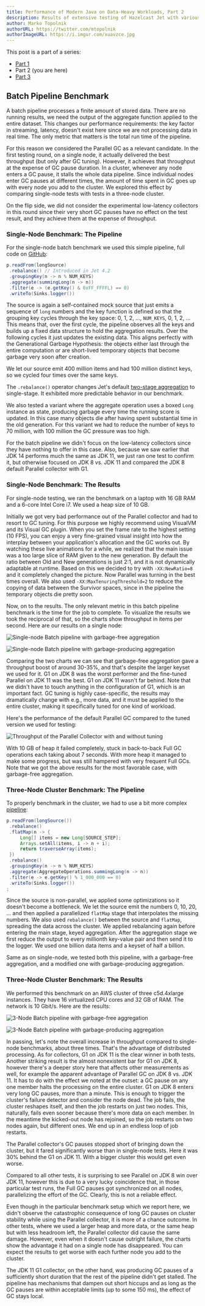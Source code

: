 ```yaml
---
title: Performance of Modern Java on Data-Heavy Workloads, Part 2
description: Results of extensive testing of Hazelcast Jet with various combinations of JDK version and GC
author: Marko Topolnik
authorURL: https://twitter.com/mtopolnik
authorImageURL: https://i.imgur.com/xuavzce.jpg
---
```


This post is a part of a series:

- [Part 1](/blog/2020/06/09/jdk-gc-benchmarks-part1)
- Part 2 (you are here)
- [Part 3](/blog/2020-06-23/jdk-gc-benchmarks-rematch)

## Batch Pipeline Benchmark

A batch pipeline processes a finite amount of stored data. There are no
running results, we need the output of the aggregate function applied to
the entire dataset. This changes our performance requirements: the key
factor in streaming, latency, doesn't exist here since we are not
processing data in real time. The only metric that matters is the total
run time of the pipeline.

For this reason we considered the Parallel GC as a relevant candidate.
In the first testing round, on a single node, it actually delivered the
best throughput (but only after GC tuning). However, it achieves that
throughput at the expense of GC pause duration. In a cluster, whenever
any node enters a GC pause, it stalls the whole data pipeline. Since
individual nodes enter GC pauses at different times, the amount of time
spent in GC goes up with every node you add to the cluster. We explored
this effect by comparing single-node tests with tests in a three-node
cluster.

On the flip side, we did not consider the experimental low-latency
collectors in this round since their very short GC pauses have no effect
on the test result, and they achieve them at the expense of throughput.

### Single-Node Benchmark: The Pipeline

For the single-node batch benchmark we used this simple pipeline, full
code on
[GitHub](https://github.com/mtopolnik/jet-gc-benchmark/blob/master/src/main/java/org/example/BatchBenchmark.java):

```java
p.readFrom(longSource)
 .rebalance() // Introduced in Jet 4.2
 .groupingKey(n -> n % NUM_KEYS)
 .aggregate(summingLong(n -> n))
 .filter(e -> (e.getKey() & 0xFF_FFFFL) == 0)
 .writeTo(Sinks.logger())
```

The source is again a self-contained mock source that just emits a
sequence of `long` numbers and the key function is defined so that the
grouping key cycles through the key space: 0, 1, 2, ..., `NUM_KEYS`, 0,
1, 2, ... This means that, over the first cycle, the pipeline observes
all the keys and builds up a fixed data structure to hold the
aggregation results. Over the following cycles it just updates the
existing data. This aligns perfectly with the Generational Garbage
Hypothesis: the objects either last through the entire computation or
are short-lived temporary objects that become garbage very soon after
creation.

We let our source emit 400 million items and had 100 million distinct
keys, so we cycled four times over the same keys.

The `.rebalance()` operator changes Jet's default [two-stage
aggregation](/docs/concepts/dag#group-and-aggregate-transform-needs-data-partitioning)
to single-stage. It exhibited more predictable behavior in our
benchmark.

We also tested a variant where the aggregate operation uses a boxed
`Long` instance as state, producing garbage every time the running score
is updated. In this case many objects die after having spent substantial
time in the old generation. For this variant we had to reduce the number
of keys to 70 million, with 100 million the GC pressure was too high.

For the batch pipeline we didn't focus on the low-latency collectors
since they have nothing to offer in this case. Also, because we saw
earlier that JDK 14 performs much the same as JDK 11, we just ran one
test to confirm it, but otherwise focused on JDK 8 vs. JDK 11 and
compared the JDK 8 default Parallel collector with G1.

### Single-Node Benchmark: The Results

For single-node testing, we ran the benchmark on a laptop with 16 GB RAM
and a 6-core Intel Core i7. We used a heap size of 10 GB.

Initially we got very bad performance out of the Parallel collector and
had to resort to GC tuning. For this purpose we highly recommend using
VisualVM and its Visual GC plugin. When you set the frame rate to the
highest setting (10 FPS), you can enjoy a very fine-grained visual
insight into how the interplay between your application's allocation and
the GC works out. By watching these live animations for a while, we
realized that the main issue was a too large slice of RAM given to the
new generation. By default the ratio between Old and New generations is
just 2:1, and it is not dynamically adaptable at runtime. Based on this
we decided to try with `-XX:NewRatio=8` and it completely changed the
picture. Now Parallel was turning in the best times overall. We also
used `-XX:MaxTenuringThreshold=2` to reduce the copying of data between
the Survivor spaces, since in the pipeline the temporary objects die
pretty soon.

Now, on to the results. The only relevant metric in this batch pipeline
benchmark is the time for the job to complete. To visualize the results
we took the reciprocal of that, so the charts show throughput in items
per second. Here are our results on a single node:

![Single-node Batch pipeline with garbage-free aggregation](assets/2020-06-01-batch-mutable.png)

![Single-node Batch pipeline with garbage-producing aggregation](assets/2020-06-01-batch-boxed.png)

Comparing the two charts we can see that garbage-free aggregation gave a
throughput boost of around 30-35%, and that's despite the larger keyset
we used for it. G1 on JDK 8 was the worst performer and the fine-tuned
Parallel on JDK 11 was the best. G1 on JDK 11 wasn't far behind. Note
that we didn't have to touch anything in the configuration of G1, which
is an important fact. GC tuning is highly case-specific, the results may
dramatically change with e.g., more data, and it must be applied to the
entire cluster, making it specifically tuned for one kind of workload.

Here's the performance of the default Parallel GC compared to the tuned
version we used for testing:

![Throughput of the Parallel Collector with and without tuning](assets/2020-06-01-batch-parallel.png)

With 10 GB of heap it failed completely, stuck in back-to-back Full GC
operations each taking about 7 seconds. With more heap it managed to
make some progress, but was still hampered with very frequent Full GCs.
Note that we got the above results for the most favorable case, with
garbage-free aggregation.

### Three-Node Cluster Benchmark: The Pipeline

To properly benchmark in the cluster, we had to use a bit more complex
[pipeline](https://github.com/mtopolnik/jet-gc-benchmark/blob/master/src/main/java/org/example/ClusterBatchBenchmark.java):

```java
p.readFrom(longSource())
 .rebalance()
 .flatMap(n -> {
     Long[] items = new Long[SOURCE_STEP];
     Arrays.setAll(items, i -> n + i);
     return traverseArray(items);
 })
 .rebalance()
 .groupingKey(n -> n % NUM_KEYS)
 .aggregate(AggregateOperations.summingLong(n -> n))
 .filter(e -> e.getKey() % 1_000_000 == 0)
 .writeTo(Sinks.logger())
;
```

Since the source is non-parallel, we applied some optimizations so it
doesn't become a bottleneck. We let the source emit the numbers 0, 10,
20, ... and then applied a parallelized `flatMap` stage that
interpolates the missing numbers. We also used `rebalance()` between the
source and `flatMap`, spreading the data across the cluster. We applied
rebalancing again before entering the main stage, keyed aggregation.
After the aggregation stage we first reduce the output to every
millionth key-value pair and then send it to the logger. We used one
billion data items and a keyset of half a billion.

Same as on single-node, we tested both this pipeline, with a garbage-free
aggregation, and a modified one with garbage-producing aggregation.

### Three-Node Cluster Benchmark: The Results

We performed this benchmark on an AWS cluster of three c5d.4xlarge
instances. They have 16 virtualized CPU cores and 32 GB of RAM. The
network is 10 Gbit/s. Here are the results:

![3-Node Batch pipeline with garbage-free aggregation](assets/2020-06-01-batch-cluster-mutable.png)

![3-Node Batch pipeline with garbage-producing aggregation](assets/2020-06-01-batch-cluster-boxed.png)

In passing, let's note the overall increase in throughput compared to
single-node benchmarks, about three times. That's the advantage of
distributed processing. As for collectors, G1 on JDK 11 is the clear
winner in both tests. Another striking result is the almost nonexistent
bar for G1 on JDK 8, however there's a deeper story here that affects
other measurements as well, for example the apparent advantage of
Parallel GC on JDK 8 vs. JDK 11. It has to do with the effect we noted
at the outset: a GC pause on any one member halts the processing on the
entire cluster. G1 on JDK 8 enters very long GC pauses, more than a
minute. This is enough to trigger the cluster's failure detector and
consider the node dead. The job fails, the cluster reshapes itself, and
then the job restarts on just two nodes. This, naturally, fails even
sooner because there's more data on each member. In the meantime the
kicked-out node has rejoined, so the job restarts on two nodes again,
but different ones. We end up in an endless loop of job restarts.

The Parallel collector's GC pauses stopped short of bringing down the
cluster, but it fared significantly worse than in single-node tests.
Here it was 30% behind the G1 on JDK 11. With a bigger cluster this
would get even worse.

Compared to all other tests, it is surprising to see Parallel on JDK 8
win over JDK 11, however this is due to a very lucky coincidence that,
in those particular test runs, the Full GC pauses got synchronized on
all nodes, parallelizing the effort of the GC. Clearly, this is not a
reliable effect.

Even though in the particular benchmark setup which we report here, we
didn't observe the catastrophic consequence of long GC pauses on cluster
stability while using the Parallel collector, it is more of a chance
outcome. In other tests, where we used a larger heap and more data, or
the same heap but with less headroom left, the Parallel collector did
cause the same damage. However, even when it doesn't cause outright
failure, the charts show the advantage it had on a single node has
disappeared. You can expect the results to get worse with each further
node you add to the cluster.

The JDK 11 G1 collector, on the other hand, was producing GC pauses of a
sufficiently short duration that the rest of the pipeline didn't get
stalled. The pipeline has mechanisms that dampen out short hiccups and
as long as the GC pauses are within acceptable limits (up to some 150
ms), the effect of GC stays local.
